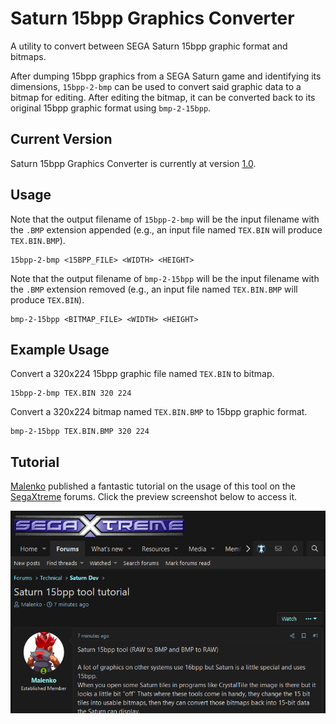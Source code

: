 # Saturn 15bpp Graphics Converter
A utility to convert between SEGA Saturn 15bpp graphic format and bitmaps.

After dumping 15bpp graphics from a SEGA Saturn game and identifying its dimensions, `15bpp-2-bmp` can be used to convert said graphic data to a bitmap for editing. After editing the bitmap, it can be converted back to its original 15bpp graphic format using `bmp-2-15bpp`.

## Current Version
Saturn 15bpp Graphics Converter is currently at version [1.0](https://github.com/DerekPascarella/Saturn-15bpp-Graphics-Converter/releases/download/1.0/Saturn.15bpp.Graphics.Converter.v1.0.zip).

## Usage
Note that the output filename of `15bpp-2-bmp` will be the input filename with the `.BMP` extension appended (e.g., an input file named `TEX.BIN` will produce `TEX.BIN.BMP`).
```
15bpp-2-bmp <15BPP_FILE> <WIDTH> <HEIGHT>
```
Note that the output filename of `bmp-2-15bpp` will be the input filename with the `.BMP` extension removed (e.g., an input file named `TEX.BIN.BMP` will produce `TEX.BIN`).
```
bmp-2-15bpp <BITMAP_FILE> <WIDTH> <HEIGHT>
```

## Example Usage
Convert a 320x224 15bpp graphic file named `TEX.BIN` to bitmap.
```
15bpp-2-bmp TEX.BIN 320 224
```
Convert a 320x224 bitmap named `TEX.BIN.BMP` to 15bpp graphic format.
```
bmp-2-15bpp TEX.BIN.BMP 320 224
```

## Tutorial
[Malenko](https://segaxtreme.net/members/malenko.22808/) published a fantastic tutorial on the usage of this tool on the [SegaXtreme](https://segaxtreme.net) forums. Click the preview screenshot below to access it.

[![Tutorial Screenshot](https://github.com/DerekPascarella/Saturn-15bpp-Graphics-Converter/blob/main/tutorial.png?raw=true)](https://segaxtreme.net/threads/saturn-15bpp-tool-tutorial.25687/)
